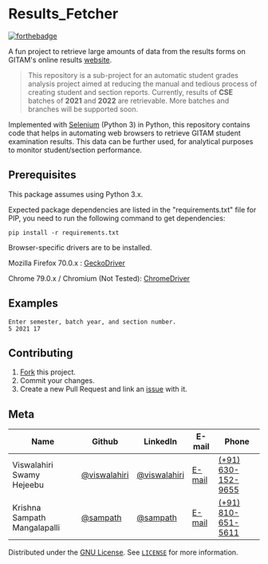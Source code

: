 # Results_Fetcher

[![forthebadge](https://forthebadge.com/images/badges/made-with-python.svg)](https://forthebadge.com)

A fun project to retrieve large amounts of data from the results forms on GITAM's online results [website](https://doeresults.gitam.edu/onlineresults/pages/Newgrdcrdinput1.aspx).

> This repository is a sub-project for an automatic student grades analysis project aimed at reducing the manual and tedious process of creating student and section reports. Currently, results of **CSE** batches of **2021** and **2022** are retrievable. More batches and branches will be supported soon.

Implemented with [Selenium](https://github.com/SeleniumHQ/selenium) (Python 3) in Python, this repository contains code that helps in automating web browsers to retrieve GITAM student examination results. This data can be further used, for analytical purposes to monitor student/section performance.


## Prerequisites

This package assumes using Python 3.x. 

Expected package dependencies are listed in the "requirements.txt" file for PIP, you need to run the following command to get dependencies:
```
pip install -r requirements.txt
```

Browser-specific drivers are to be installed.

Mozilla Firefox 70.0.x : [GeckoDriver](https://github.com/mozilla/geckodriver/releases/download/v0.24.0/geckodriver-v0.24.0-win64.zip)

Chrome 79.0.x / Chromium (Not Tested): [ChromeDriver](https://chromedriver.storage.googleapis.com/79.0.3945.36/chromedriver_win32.zip)

## Examples

```
Enter semester, batch year, and section number.
5 2021 17
```

## Contributing

1. [Fork](https://github.com/Viswalahiri/Results_Fetcher/fork) this project.
2. Commit your changes.
3. Create a new Pull Request and link an [issue](https://github.com/Viswalahiri/Results_Fetcher/issues/new) with it.


## Meta


| Name | Github | LinkedIn | E-mail | Phone|
| --- | --- | --- | --- | --- |
| Viswalahiri Swamy Hejeebu | [@viswalahiri](https://github.com/viswalahiri) | [@viswalahiri](https://www.linkedin.com/in/viswalahiri/) |[E-mail](mailto:viswalahiriswamyh@gmail.com) | [(+91) 630-152-9655](tel:+916301529655)
| Krishna Sampath Mangalapalli |[@sampath](https://github.com/krishnasampath23)| [@sampath](https://www.linkedin.com/in/krishna-sampath-mangalapalli-0b4a62181/) | [E-mail](mailto:krishnasampath23@gmail.com) | [(+91) 810-651-5611](tel:+918106515611)

<!--
Viswalahiri Swamy Hejeebu – [@viswalahiri](https://github.com/viswalahiri) – Message me on [LinkedIn](https://www.linkedin.com/in/viswalahiri/) or send me an [e-mail](mailto:viswalahiriswamyh@gmail.com) for any queries.

Krishna Sampath Mangalapalli – Message him on [LinkedIn](https://www.linkedin.com/in/krishna-sampath-mangalapalli-0b4a62181/) or send him an [e-mail](mailto:krishnasampath23@gmail.com) for any queries.
-->

Distributed under the [GNU License](https://opensource.org/licenses/GPL-3.0). See [`LICENSE`](https://github.com/Viswalahiri/Results_Fetcher/blob/master/LICENSE) for more information.
